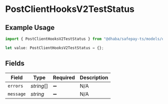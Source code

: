 # PostClientHooksV2TestStatus

## Example Usage

```typescript
import { PostClientHooksV2TestStatus } from "@dhaba/safepay-ts/models/operations";

let value: PostClientHooksV2TestStatus = {};
```

## Fields

| Field              | Type               | Required           | Description        |
| ------------------ | ------------------ | ------------------ | ------------------ |
| `errors`           | *string*[]         | :heavy_minus_sign: | N/A                |
| `message`          | *string*           | :heavy_minus_sign: | N/A                |